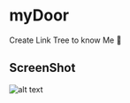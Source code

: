 # myDoor
Create Link Tree to know Me 🙌

## ScreenShot

![alt text](https://i.postimg.cc/QtN2rWRT/screencapture-yusmnn-github-io-my-Door-2022-08-27-03-45-10.png)
